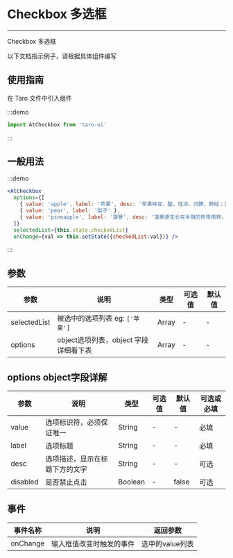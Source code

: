 # Checkbox 多选框

---
Checkbox 多选框

以下文档指示例子，请根据具体组件编写

## 使用指南

在 Taro 文件中引入组件

:::demo

```js
import AtCheckbox from 'taro-ui'
```

:::

## 一般用法

:::demo

```jsx
<AtCheckbox
  options={[
    { value: 'apple', label: '苹果', desc: '苹果味甘、酸，性凉，归脾、肺经；具有生津、润肺，除烦解暑，开胃、醒酒，止泻的功效；' },
    { value: 'pear', label: '梨子' },
    { value: 'pineapple', label: '菠萝', desc: '菠萝原生长在半荫的热带雨林，较耐阴，由于长期人工栽培驯化而对光照要求增加，充足的光照下生长良好、果实含糖量高、品质佳' }
  ]}
  selectedList={this.state.checkedList}
  onChange={val => this.setState({checkedList:val})} />


```

:::

## 参数

| 参数       | 说明                                   | 类型    | 可选值                                                              | 默认值   |
| ---------- | -------------------------------------- | ------- | ------------------------------------------------------------------- | -------- |
| selectedList | 被选中的选项列表 eg: `['苹果']`  | Array  | - | - |
| options  | object选项列表，object 字段详细看下表  | Array | - | - |

## options object字段详解

| 参数       | 说明                                   | 类型    | 可选值                                                              | 默认值   | 可选或必填
| ---------- | -------------------------------------- | ------- | ------------------------------------------------------------------- | -------- |-------- |
| value | 选项标识符，必须保证唯一  | String  | - | - | 必填 |
| label  | 选项标题  | String | - | - | 必填|
| desc  | 选项描述，显示在标题下方的文字  | String | - | - | 可选|
| disabled  | 是否禁止点击  | Boolean | - | false | 可选|

## 事件

| 事件名称 | 说明          | 返回参数  |
|---------- |-------------- |---------- |
| onChange | 输入框值改变时触发的事件 | 选中的value列表  |
